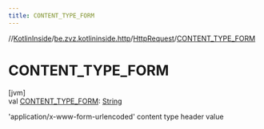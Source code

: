 ```yaml
---
title: CONTENT_TYPE_FORM
---
```

//[KotlinInside](../../../index.html)/[be.zvz.kotlininside.http](../index.html)/[HttpRequest](index.html)/[CONTENT_TYPE_FORM](-c-o-n-t-e-n-t_-t-y-p-e_-f-o-r-m.html)



# CONTENT_TYPE_FORM



[jvm]\
val [CONTENT_TYPE_FORM](-c-o-n-t-e-n-t_-t-y-p-e_-f-o-r-m.html): [String](https://docs.oracle.com/javase/7/docs/api/java/lang/String.html)



'application/x-www-form-urlencoded' content type header value





